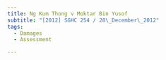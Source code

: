 ```yaml
---
title: Ng Kum Thong v Moktar Bin Yusof 
subtitle: "[2012] SGHC 254 / 28\_December\_2012"
tags:
  - Damages
  - Assessment

---
```


